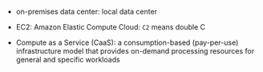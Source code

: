 - on-premises data center: local data center
- EC2: Amazon Elastic Compute Cloud: `C2` means double C

- Compute as a Service (CaaS): a consumption-based (pay-per-use) infrastructure model that provides on-demand processing resources for general and specific workloads